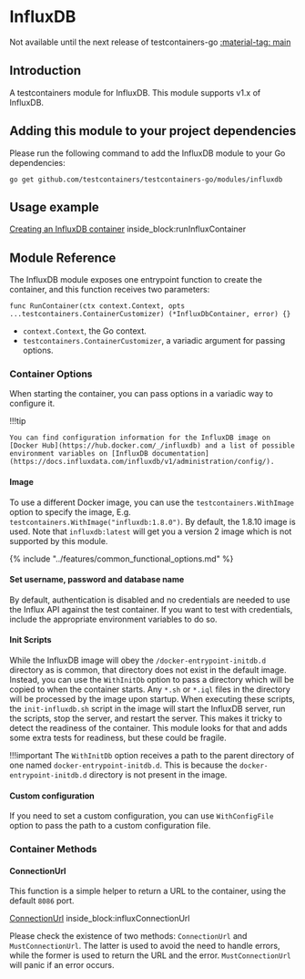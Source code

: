 # InfluxDB

Not available until the next release of testcontainers-go <a href="https://github.com/testcontainers/testcontainers-go"><span class="tc-version">:material-tag: main</span></a>

## Introduction

A testcontainers module for InfluxDB.  This module supports v1.x of InfluxDB.   

## Adding this module to your project dependencies

Please run the following command to add the InfluxDB module to your Go dependencies:

```
go get github.com/testcontainers/testcontainers-go/modules/influxdb
```

## Usage example

<!--codeinclude--> 
[Creating an InfluxDB container](../../modules/influxdb/examples_test.go) inside_block:runInfluxContainer
<!--/codeinclude-->

## Module Reference

The InfluxDB module exposes one entrypoint function to create the container, and this function receives two parameters:

```golang
func RunContainer(ctx context.Context, opts ...testcontainers.ContainerCustomizer) (*InfluxDbContainer, error) {}
```

- `context.Context`, the Go context.
- `testcontainers.ContainerCustomizer`, a variadic argument for passing options.

### Container Options

When starting the container, you can pass options in a variadic way to configure it.

!!!tip

    You can find configuration information for the InfluxDB image on [Docker Hub](https://hub.docker.com/_/influxdb) and a list of possible 
    environment variables on [InfluxDB documentation](https://docs.influxdata.com/influxdb/v1/administration/config/).

#### Image

To use a different Docker image, you can use the `testcontainers.WithImage` option to specify the 
image, E.g. `testcontainers.WithImage("influxdb:1.8.0")`.  By default, the 1.8.10 image is used.  Note that
`influxdb:latest` will get you a version 2 image which is not supported by this module.


{% include "../features/common_functional_options.md" %}

#### Set username, password and database name

By default, authentication is disabled and no credentials are needed to use the Influx API against the test container.
If you want to test with credentials, include the appropriate environment variables to do so.

#### Init Scripts

While the InfluxDB image will obey the `/docker-entrypoint-initdb.d` directory as is common, that directory does not
exist in the default image. Instead, you can use the `WithInitDb` option to pass a directory which will be copied to
when the container starts. Any `*.sh` or `*.iql` files in the directory will be processed by the image upon startup.
When executing these scripts, the `init-influxdb.sh` script in the image will start the InfluxDB server, run the
scripts, stop the server, and restart the server.  This makes it tricky to detect the readiness of the container.
This module looks for that and adds some extra tests for readiness, but these could be fragile.

!!!important
    The `WithInitDb` option receives a path to the parent directory of one named `docker-entrypoint-initdb.d`. This is
    because the `docker-entrypoint-initdb.d` directory is not present in the image.

#### Custom configuration

If you need to set a custom configuration, you can use `WithConfigFile` option to pass the path to a custom configuration file.

### Container Methods

#### ConnectionUrl

This function is a simple helper to return a URL to the container, using the default `8086` port.

<!--codeinclude-->
[ConnectionUrl](../../modules/influxdb/influxdb_test.go) inside_block:influxConnectionUrl
<!--/codeinclude-->

Please check the existence of two methods: `ConnectionUrl` and `MustConnectionUrl`. The latter is used to avoid the need to handle errors,
while the former is used to return the URL and the error. `MustConnectionUrl` will panic if an error occurs.
